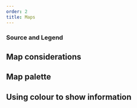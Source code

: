 ```yaml
---
order: 2
title: Maps
---
```


### Source and Legend

## Map considerations

## Map palette

## Using colour to show information
